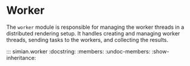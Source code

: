 # Worker

The `worker` module is responsible for managing the worker threads in a distributed rendering setup. It handles creating and managing worker threads, sending tasks to the workers, and collecting the results.

::: simian.worker
    :docstring:
    :members:
    :undoc-members:
    :show-inheritance: